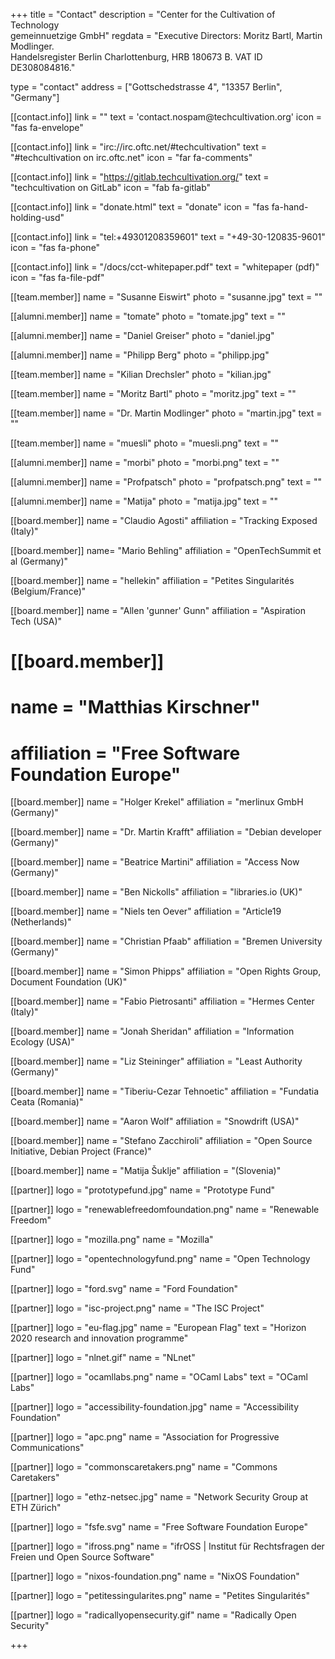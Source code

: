 +++
title = "Contact"
description = "Center for the Cultivation of Technology<br/>gemeinnuetzige GmbH"
regdata = "Executive Directors: Moritz Bartl, Martin Modlinger.<br/>Handelsregister Berlin Charlottenburg, HRB 180673 B. VAT ID DE308084816."

type = "contact"
address = ["Gottschedstrasse 4", "13357 Berlin", "Germany"]

[[contact.info]]
    link = ""
    text = 'contact<span class="hidden">.nospam</span>@techcultivation.org'
    icon = "fas fa-envelope"

[[contact.info]]
    link = "irc://irc.oftc.net/#techcultivation"
    text = "#techcultivation on irc.oftc.net"
    icon = "far fa-comments"

[[contact.info]]
    link = "https://gitlab.techcultivation.org/"
    text = "techcultivation on GitLab"
    icon = "fab fa-gitlab"

[[contact.info]]
    link = "donate.html"
    text = "donate"
    icon = "fas fa-hand-holding-usd"

[[contact.info]]
    link = "tel:+49301208359601"
    text = "+49-30-120835-9601"
    icon = "fas fa-phone"

[[contact.info]]
    link = "/docs/cct-whitepaper.pdf"
    text = "whitepaper (pdf)"
    icon = "fas fa-file-pdf"

[[team.member]]
    name = "Susanne Eiswirt"
    photo = "susanne.jpg"
    text = ""

[[alumni.member]]
    name = "tomate"
    photo = "tomate.jpg"
    text = ""

[[alumni.member]]
    name = "Daniel Greiser"
    photo = "daniel.jpg"

[[alumni.member]]
    name = "Philipp Berg"
    photo = "philipp.jpg"

[[team.member]]
    name = "Kilian Drechsler"
    photo = "kilian.jpg"

[[team.member]]
    name = "Moritz Bartl"
	photo = "moritz.jpg"
    text = ""

[[team.member]]
    name = "Dr. Martin Modlinger"
	photo = "martin.jpg"
    text = ""

[[team.member]]
    name = "muesli"
    photo = "muesli.png"
    text = ""

[[alumni.member]]
    name = "morbi"
    photo = "morbi.png"
    text = ""

[[alumni.member]]
    name = "Profpatsch"
    photo = "profpatsch.png"
    text = ""

[[alumni.member]]
    name = "Matija"
    photo = "matija.jpg"
    text = ""

[[board.member]]
    name = "Claudio Agosti"
    affiliation = "Tracking Exposed (Italy)"

[[board.member]]
    name= "Mario Behling"
    affiliation = "OpenTechSummit et al (Germany)"

[[board.member]]
    name = "hellekin"
    affiliation = "Petites Singularités (Belgium/France)"

[[board.member]]
    name = "Allen 'gunner' Gunn"
    affiliation = "Aspiration Tech (USA)"

# [[board.member]]
#    name = "Matthias Kirschner"
#    affiliation = "Free Software Foundation Europe"

[[board.member]]
    name = "Holger Krekel"
    affiliation = "merlinux GmbH (Germany)"

[[board.member]]
    name = "Dr. Martin Krafft"
    affiliation = "Debian developer (Germany)"

[[board.member]]
    name = "Beatrice Martini"
    affiliation = "Access Now (Germany)"

[[board.member]]
    name = "Ben Nickolls"
    affiliation = "libraries.io (UK)"

[[board.member]]
    name = "Niels ten Oever"
    affiliation = "Article19 (Netherlands)"

[[board.member]]
    name = "Christian Pfaab"
    affiliation = "Bremen University (Germany)"

[[board.member]]
    name = "Simon Phipps"
    affiliation = "Open Rights Group, Document Foundation (UK)"

[[board.member]]
    name = "Fabio Pietrosanti"
    affiliation = "Hermes Center (Italy)"

[[board.member]]
    name = "Jonah Sheridan"
    affiliation = "Information Ecology (USA)"

[[board.member]]
    name = "Liz Steininger"
    affiliation = "Least Authority (Germany)"

[[board.member]]
    name = "Tiberiu-Cezar Tehnoetic"
    affiliation = "Fundatia Ceata (Romania)"

[[board.member]]
    name = "Aaron Wolf"
    affiliation = "Snowdrift (USA)"

[[board.member]]
    name = "Stefano Zacchiroli"
    affiliation = "Open Source Initiative, Debian Project (France)"

[[board.member]]
    name = "Matija Šuklje"
    affiliation = "(Slovenia)"

[[partner]]
    logo = "prototypefund.jpg"
    name = "Prototype Fund"

[[partner]]
    logo = "renewablefreedomfoundation.png"
    name = "Renewable Freedom"

[[partner]]
    logo = "mozilla.png"
    name = "Mozilla"

[[partner]]
    logo = "opentechnologyfund.png"
    name = "Open Technology Fund"

[[partner]]
    logo = "ford.svg"
    name = "Ford Foundation"

[[partner]]
    logo = "isc-project.png"
    name = "The ISC Project"

[[partner]]
    logo = "eu-flag.jpg"
    name = "European Flag"
    text = "Horizon 2020 research and innovation programme"

[[partner]]
    logo = "nlnet.gif"
    name = "NLnet"

[[partner]]
    logo = "ocamllabs.png"
    name = "OCaml Labs"
    text = "OCaml Labs"

[[partner]]
    logo = "accessibility-foundation.jpg"
    name = "Accessibility Foundation"

[[partner]]
    logo = "apc.png"
    name = "Association for Progressive Communications"

[[partner]]
    logo = "commonscaretakers.png"
    name = "Commons Caretakers"

[[partner]]
    logo = "ethz-netsec.jpg"
    name = "Network Security Group at ETH Zürich"

[[partner]]
    logo = "fsfe.svg"
    name = "Free Software Foundation Europe"

[[partner]]
    logo = "ifross.png"
    name = "ifrOSS | Institut für Rechtsfragen der Freien und Open Source Software"

[[partner]]
    logo = "nixos-foundation.png"
    name = "NixOS Foundation"

[[partner]]
    logo = "petitessingularites.png"
    name = "Petites Singularités"

[[partner]]
    logo = "radicallyopensecurity.gif"
    name = "Radically Open Security"

+++
